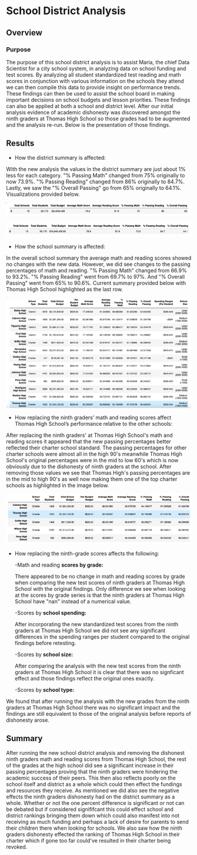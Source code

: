 # School District Analysis
## Overview
### Purpose
The purpose of this school district analysis is to assist Maria, the chief Data Scientist for a city school system, in analyzing data on school funding and test scores. By analyzing all student standardized test reading and math scores in conjunction with various information on the schools they attend we can then compile this data to provide insight on performance trends. These findings can then be used to assist the school board in making important decisions on school budgets and lesson priorities. These findings can also be applied at both a school and district level. After our initial analysis evidence of academic dishonesty was discovered amongst the ninth graders at Thomas High School so those grades had to be augmented and the analysis re-run. Below is the presentation of those findings. 

## Results
* How the district summary is affected:

With the new analysis the values in the district summary are just about 1% less for each category. "% Passing Math" changed from 75% originally to now 73.9%. "% Passing Reading" changed from 86% originally to 84.7%. Lastly, we saw the "% Overall Passing" go from 65% originally to 64.1%. Visualizations provided below.

![original_district_summary.png](https://github.com/CristinaCod/School_District_Analysis/blob/main/Resources/original_district_summary.png)

![new_district_summary.png](https://github.com/CristinaCod/School_District_Analysis/blob/main/Resources/new_district_summary.png)

* How the school summary is affected:
  
 In the overall school summary the average math and reading scores showed no changes with the new data. However, we did see changes to the passing percentages of math and reading. "% Passing Math" changed from 66.9% to 93.2%. "% Passing Reading" went from 69.7% to 97%. And "% Overall Passing" went from 65% to 90.6%. Current summary provided below with Thomas High School highlighted as the last row.
 
 ![per_school_summary_df.png](https://github.com/CristinaCod/School_District_Analysis/blob/main/Resources/per_school_summary_df.png)
 
* How replacing the ninth graders’ math and reading scores affect Thomas High School’s performance relative to the other schools:

 After replacing the ninth graders' at Thomas High School's math and reading scores it appeared that the new passing percentages better reflected their charter school standard. The passing percentages for other charter schools were almost all in the high 90's meanwhile Thomas High School's original percentages were in the mid to low 60's which is now obviously due to the dishonesty of ninth graders at the school. After removing those values we see that Thomas High's passing percentages are in the mid to high 90's as well now making them one of the top charter schools as highlighted in the image below.
 
 ![THS_high_charter.png](https://github.com/CristinaCod/School_District_Analysis/blob/main/Resources/THS_high_charter.png)
 
* How replacing the ninth-grade scores affects the following:

  -Math and reading **scores by grade:**
  
  There appeared to be no change in math and reading scores by grade when comparing the new test scores of ninth graders at Thomas High School with the original findings. Only difference we see when looking at the scores by grade series is that the ninth graders at Thomas High School have "nan" instead of a numerical value.
  
  -Scores by **school spending:**
  
  After incorporating the new standardized test scores from the ninth graders at Thomas High School we did not see any significant differences in the spending ranges per student compared to the original findings before retesting. 
  
  -Scores by **school size:**
  
  After comparing the analysis with the new test scores from the ninth graders at Thomas High School it is clear that there was no signficant effect and those findings reflect the original ones exactly.
  
  -Scores by **school type:**
  
We found that after running the analysis with the new grades from the ninth graders at Thomas High School there was no significant impact and the findings are still equivalent to those of the original analysis before reports of dishonesty arose.


## Summary
After running the new school district analysis and removing the dishonest ninth graders math and reading scores from Thomas High School, the rest of the grades at the high school did see a significant increase in their passing percentages proving that the ninth graders were hindering the academic success of their peers. This then also reflects poorly on the school itself and district as a whole which could then effect the fundings and resources they receive. As mentioned we did also see the negative effects the ninth graders dishonesty had on the district summary as a whole. Whether or not the one percent difference is significant or not can be debated but if considered signififcant this could effect school and district rankings bringing them down which could also manifest into not receiving as much funding and perhaps a lack of desire for parents to send their children there when looking for schools. We also saw how the ninth graders dishonesty effected the ranking of Thomas High School in their charter which if gone too far could've resulted in their charter being revoked. 
